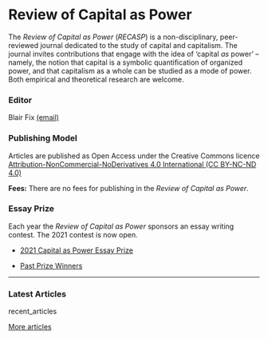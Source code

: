 # Review of Capital as Power

The *Review of Capital as Power* (*RECASP*) is a non-disciplinary, peer-reviewed journal dedicated to the study of capital and capitalism. The journal invites contributions that engage with the idea of ‘capital *as* power’ – namely, the notion that capital is a symbolic quantification of organized power, and that capitalism as a whole can be studied as a mode of power. Both empirical and theoretical research are welcome.



### Editor

Blair Fix [(email)](mailto:blairfix@gmail.com)


### Publishing Model

Articles are published as Open Access under the Creative Commons licence [Attribution-NonCommercial-NoDerivatives 4.0 International (CC BY-NC-ND 4.0)](https://creativecommons.org/licenses/by-nc-nd/4.0/ )


**Fees:** There are no fees for publishing in the *Review of Capital as Power*. 



### Essay Prize

Each year the *Review of Capital as Power* sponsors an essay writing contest.  The 2021 contest is now open. 

* [2021 Capital as Power Essay Prize](https://capitalaspower.com/recasp/annual-essay-prize/)


* [Past Prize Winners](https://capitalaspower.com/recasp/essay-winners/)



<hr/>

### Latest Articles

recent_articles


[More articles](https://capitalaspower.com/recasp/articles/)



